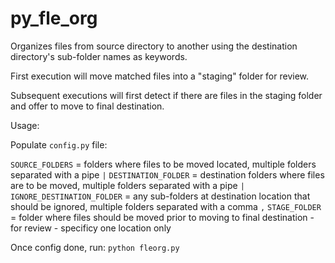 # py_fle_org

Organizes files from source directory to another using the destination directory's sub-folder names as keywords.

First execution will move matched files into a "staging" folder for review.

Subsequent executions will first detect if there are files in the staging folder and offer to move to final destination.

Usage:

Populate `config.py` file:

`SOURCE_FOLDERS` = folders where files to be moved located, multiple folders separated with a pipe `|`
`DESTINATION_FOLDER` = destination folders where files are to be moved,  multiple folders separated with a pipe `|`
`IGNORE_DESTINATION_FOLDER` = any sub-folders at destination location that should be ignored,  multiple folders separated with a comma `,`
`STAGE_FOLDER` = folder where files should be moved prior to moving to final destination - for review - specificy one location only

Once config done, run: `python fleorg.py`
